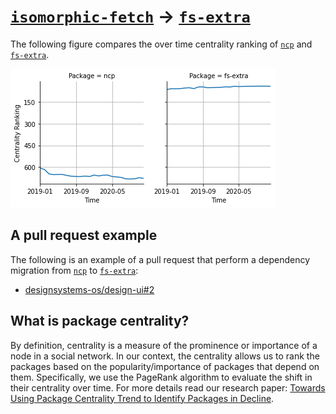 # [`isomorphic-fetch`](https://www.npmjs.com/package/ncp) -> [`fs-extra`](https://www.npmjs.com/package/fs-extra)

The following figure compares the over time centrality ranking of [`ncp`](https://www.npmjs.com/package/ncp) and [`fs-extra`](https://www.npmjs.com/package/fs-extra).

![the centrality of ncp and fs-extra](../figs/ncp_fs-extra.png)

## A pull request example

The following is an example of a pull request that perform a dependency migration from [`ncp`](https://www.npmjs.com/package/ncp) to [`fs-extra`](https://www.npmjs.com/package/fs-extra):

- [designsystems-os/design-ui#2](https://github.com/designsystems-os/design-ui/pull/2)

## What is package centrality?

By definition, centrality is a measure of the prominence or importance of a node in a social network.
In our context, the centrality allows us to rank the packages based on the popularity/importance of packages that depend on them.
Specifically, we use the PageRank algorithm to evaluate the shift in their centrality over time.
For more details read our research paper: [Towards Using Package Centrality Trend to Identify Packages in Decline](https://arxiv.org/abs/2107.10168).
